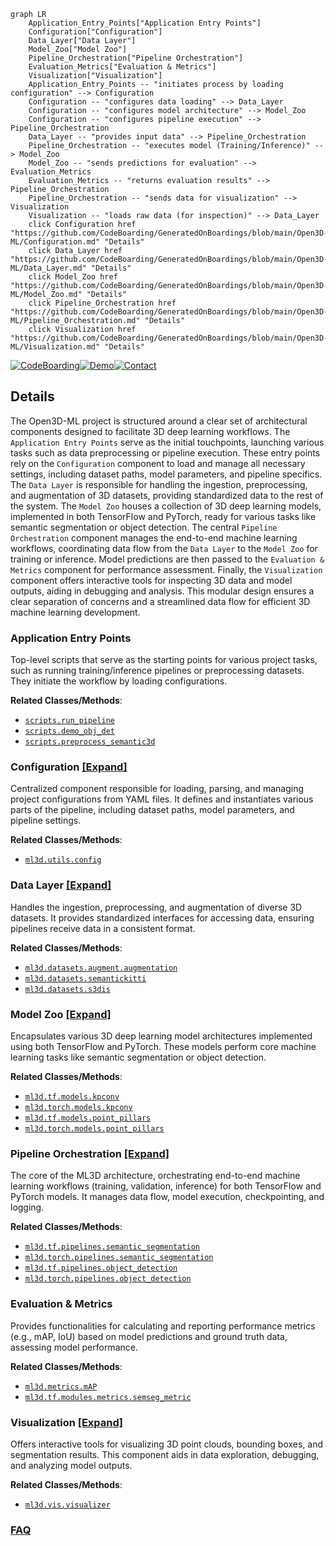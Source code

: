 ```mermaid
graph LR
    Application_Entry_Points["Application Entry Points"]
    Configuration["Configuration"]
    Data_Layer["Data Layer"]
    Model_Zoo["Model Zoo"]
    Pipeline_Orchestration["Pipeline Orchestration"]
    Evaluation_Metrics["Evaluation & Metrics"]
    Visualization["Visualization"]
    Application_Entry_Points -- "initiates process by loading configuration" --> Configuration
    Configuration -- "configures data loading" --> Data_Layer
    Configuration -- "configures model architecture" --> Model_Zoo
    Configuration -- "configures pipeline execution" --> Pipeline_Orchestration
    Data_Layer -- "provides input data" --> Pipeline_Orchestration
    Pipeline_Orchestration -- "executes model (Training/Inference)" --> Model_Zoo
    Model_Zoo -- "sends predictions for evaluation" --> Evaluation_Metrics
    Evaluation_Metrics -- "returns evaluation results" --> Pipeline_Orchestration
    Pipeline_Orchestration -- "sends data for visualization" --> Visualization
    Visualization -- "loads raw data (for inspection)" --> Data_Layer
    click Configuration href "https://github.com/CodeBoarding/GeneratedOnBoardings/blob/main/Open3D-ML/Configuration.md" "Details"
    click Data_Layer href "https://github.com/CodeBoarding/GeneratedOnBoardings/blob/main/Open3D-ML/Data_Layer.md" "Details"
    click Model_Zoo href "https://github.com/CodeBoarding/GeneratedOnBoardings/blob/main/Open3D-ML/Model_Zoo.md" "Details"
    click Pipeline_Orchestration href "https://github.com/CodeBoarding/GeneratedOnBoardings/blob/main/Open3D-ML/Pipeline_Orchestration.md" "Details"
    click Visualization href "https://github.com/CodeBoarding/GeneratedOnBoardings/blob/main/Open3D-ML/Visualization.md" "Details"
```

[![CodeBoarding](https://img.shields.io/badge/Generated%20by-CodeBoarding-9cf?style=flat-square)](https://github.com/CodeBoarding/GeneratedOnBoardings)[![Demo](https://img.shields.io/badge/Try%20our-Demo-blue?style=flat-square)](https://www.codeboarding.org/demo)[![Contact](https://img.shields.io/badge/Contact%20us%20-%20contact@codeboarding.org-lightgrey?style=flat-square)](mailto:contact@codeboarding.org)

## Details

The Open3D-ML project is structured around a clear set of architectural components designed to facilitate 3D deep learning workflows. The `Application Entry Points` serve as the initial touchpoints, launching various tasks such as data preprocessing or pipeline execution. These entry points rely on the `Configuration` component to load and manage all necessary settings, including dataset paths, model parameters, and pipeline specifics. The `Data Layer` is responsible for handling the ingestion, preprocessing, and augmentation of 3D datasets, providing standardized data to the rest of the system. The `Model Zoo` houses a collection of 3D deep learning models, implemented in both TensorFlow and PyTorch, ready for various tasks like semantic segmentation or object detection. The central `Pipeline Orchestration` component manages the end-to-end machine learning workflows, coordinating data flow from the `Data Layer` to the `Model Zoo` for training or inference. Model predictions are then passed to the `Evaluation & Metrics` component for performance assessment. Finally, the `Visualization` component offers interactive tools for inspecting 3D data and model outputs, aiding in debugging and analysis. This modular design ensures a clear separation of concerns and a streamlined data flow for efficient 3D machine learning development.

### Application Entry Points
Top-level scripts that serve as the starting points for various project tasks, such as running training/inference pipelines or preprocessing datasets. They initiate the workflow by loading configurations.


**Related Classes/Methods**:

- <a href="https://github.com/isl-org/Open3D-ML/blob/main/scripts/run_pipeline.py" target="_blank" rel="noopener noreferrer">`scripts.run_pipeline`</a>
- <a href="https://github.com/isl-org/Open3D-ML/blob/main/scripts/demo_obj_det.py" target="_blank" rel="noopener noreferrer">`scripts.demo_obj_det`</a>
- <a href="https://github.com/isl-org/Open3D-ML/blob/main/scripts/preprocess_semantic3d.py" target="_blank" rel="noopener noreferrer">`scripts.preprocess_semantic3d`</a>


### Configuration [[Expand]](./Configuration.md)
Centralized component responsible for loading, parsing, and managing project configurations from YAML files. It defines and instantiates various parts of the pipeline, including dataset paths, model parameters, and pipeline settings.


**Related Classes/Methods**:

- <a href="https://github.com/isl-org/Open3D-ML/blob/main/ml3d/utils/config.py" target="_blank" rel="noopener noreferrer">`ml3d.utils.config`</a>


### Data Layer [[Expand]](./Data_Layer.md)
Handles the ingestion, preprocessing, and augmentation of diverse 3D datasets. It provides standardized interfaces for accessing data, ensuring pipelines receive data in a consistent format.


**Related Classes/Methods**:

- <a href="https://github.com/isl-org/Open3D-ML/blob/main/ml3d/datasets/augment/augmentation.py" target="_blank" rel="noopener noreferrer">`ml3d.datasets.augment.augmentation`</a>
- <a href="https://github.com/isl-org/Open3D-ML/blob/main/ml3d/datasets/semantickitti.py" target="_blank" rel="noopener noreferrer">`ml3d.datasets.semantickitti`</a>
- <a href="https://github.com/isl-org/Open3D-ML/blob/main/ml3d/datasets/s3dis.py" target="_blank" rel="noopener noreferrer">`ml3d.datasets.s3dis`</a>


### Model Zoo [[Expand]](./Model_Zoo.md)
Encapsulates various 3D deep learning model architectures implemented using both TensorFlow and PyTorch. These models perform core machine learning tasks like semantic segmentation or object detection.


**Related Classes/Methods**:

- <a href="https://github.com/isl-org/Open3D-ML/blob/main/ml3d/tf/models/kpconv.py" target="_blank" rel="noopener noreferrer">`ml3d.tf.models.kpconv`</a>
- <a href="https://github.com/isl-org/Open3D-ML/blob/main/ml3d/torch/models/kpconv.py" target="_blank" rel="noopener noreferrer">`ml3d.torch.models.kpconv`</a>
- <a href="https://github.com/isl-org/Open3D-ML/blob/main/ml3d/tf/models/point_pillars.py" target="_blank" rel="noopener noreferrer">`ml3d.tf.models.point_pillars`</a>
- <a href="https://github.com/isl-org/Open3D-ML/blob/main/ml3d/torch/models/point_pillars.py" target="_blank" rel="noopener noreferrer">`ml3d.torch.models.point_pillars`</a>


### Pipeline Orchestration [[Expand]](./Pipeline_Orchestration.md)
The core of the ML3D architecture, orchestrating end-to-end machine learning workflows (training, validation, inference) for both TensorFlow and PyTorch models. It manages data flow, model execution, checkpointing, and logging.


**Related Classes/Methods**:

- <a href="https://github.com/isl-org/Open3D-ML/blob/main/ml3d/tf/pipelines/semantic_segmentation.py" target="_blank" rel="noopener noreferrer">`ml3d.tf.pipelines.semantic_segmentation`</a>
- <a href="https://github.com/isl-org/Open3D-ML/blob/main/ml3d/torch/pipelines/semantic_segmentation.py" target="_blank" rel="noopener noreferrer">`ml3d.torch.pipelines.semantic_segmentation`</a>
- <a href="https://github.com/isl-org/Open3D-ML/blob/main/ml3d/tf/pipelines/object_detection.py" target="_blank" rel="noopener noreferrer">`ml3d.tf.pipelines.object_detection`</a>
- <a href="https://github.com/isl-org/Open3D-ML/blob/main/ml3d/torch/pipelines/object_detection.py" target="_blank" rel="noopener noreferrer">`ml3d.torch.pipelines.object_detection`</a>


### Evaluation & Metrics
Provides functionalities for calculating and reporting performance metrics (e.g., mAP, IoU) based on model predictions and ground truth data, assessing model performance.


**Related Classes/Methods**:

- <a href="https://github.com/isl-org/Open3D-ML/blob/main/ml3d/metrics/mAP.py" target="_blank" rel="noopener noreferrer">`ml3d.metrics.mAP`</a>
- <a href="https://github.com/isl-org/Open3D-ML/blob/main/ml3d/tf/modules/metrics/semseg_metric.py" target="_blank" rel="noopener noreferrer">`ml3d.tf.modules.metrics.semseg_metric`</a>


### Visualization [[Expand]](./Visualization.md)
Offers interactive tools for visualizing 3D point clouds, bounding boxes, and segmentation results. This component aids in data exploration, debugging, and analyzing model outputs.


**Related Classes/Methods**:

- <a href="https://github.com/isl-org/Open3D-ML/blob/main/ml3d/vis/visualizer.py" target="_blank" rel="noopener noreferrer">`ml3d.vis.visualizer`</a>




### [FAQ](https://github.com/CodeBoarding/GeneratedOnBoardings/tree/main?tab=readme-ov-file#faq)